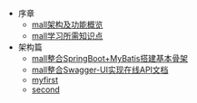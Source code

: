   * 序章
    * [mall架构及功能概览](foreword/mall_foreword_01.md)
    * [mall学习所需知识点](foreword/mall_foreword_02.md)
  * 架构篇
    * [mall整合SpringBoot+MyBatis搭建基本骨架](architect/mall_arch_01.md)
    * [mall整合Swagger-UI实现在线API文档](architect/mall_arch_02.md)
    * [myfirst](article/相关注解@Component.md)
    * [second](article/springboot-crud-restful.md)

